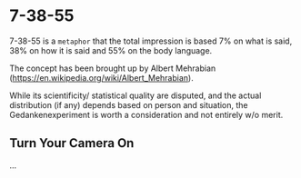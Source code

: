 # 7-38-55

7-38-55 is a `metaphor` that the total impression is based 7% on what is said, 38% on how it is said and 55% on the body language.

The concept has been brought up by Albert Mehrabian (https://en.wikipedia.org/wiki/Albert_Mehrabian).

While its scientificity/ statistical quality are disputed, and the actual distribution (if any) depends based on person and situation, the Gedankenexperiment is worth a consideration and not entirely w/o merit.

## Turn Your Camera On

...
